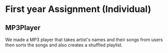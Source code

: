 # First year Assignment (Individual)
## MP3Player
We made a MP3 player that takes artist's names and their songs from users then sorts the songs and also creates a shuffled playlist.
